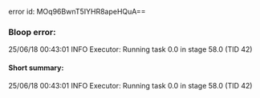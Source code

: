 error id: MOq96BwnT5IYHR8apeHQuA==
### Bloop error:

25/06/18 00:43:01 INFO Executor: Running task 0.0 in stage 58.0 (TID 42)
#### Short summary: 

25/06/18 00:43:01 INFO Executor: Running task 0.0 in stage 58.0 (TID 42)